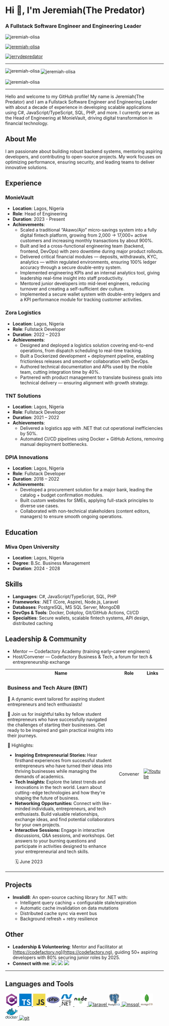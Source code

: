 # Hi 👋, I'm Jeremiah(The Predator)
### A Fullstack Software Engineer and Engineering Leader

<p align="left"> <img src="https://komarev.com/ghpvc/?username=jeremiah-olisa&label=Profile%20views&color=0e75b6&style=flat" alt="jeremiah-olisa" /> </p>

<p align="left"> <a href="https://github.com/ryo-ma/github-profile-trophy"><img src="https://github-profile-trophy.vercel.app/?username=jeremiah-olisa&theme=onedark" alt="jeremiah-olisa" /></a> </p>

<p align="left"> <a href="https://x.com/jerrydepredator" target="blank"><img src="https://img.shields.io/twitter/follow/jerrydepredator?logo=twitter&style=for-the-badge" alt="jerrydepredator" /></a> </p>

---

<p><img align="left" src="https://github-readme-stats.vercel.app/api/top-langs?username=jeremiah-olisa&show_icons=true&locale=en&layout=compact&theme=onedark" alt="jeremiah-olisa" /></p>

<p>&nbsp;<img align="center" src="https://github-readme-stats.vercel.app/api?username=jeremiah-olisa&show_icons=true&locale=en&theme=onedark" alt="jeremiah-olisa" /></p>

<p><img align="center" src="https://github-readme-streak-stats.herokuapp.com/?user=jeremiah-olisa&theme=onedark" alt="jeremiah-olisa" /></p>

---

Hello and welcome to my GitHub profile! My name is Jeremiah(The Predator) and I am a Fullstack Software Engineer and Engineering Leader with about a decade of experience in developing scalable applications using C#, JavaScript/TypeScript, SQL, PHP, and more. I currently serve as the Head of Engineering at MonieVault, driving digital transformation in financial technology.

## About Me

I am passionate about building robust backend systems, mentoring aspiring developers, and contributing to open-source projects. My work focuses on optimizing performance, ensuring security, and leading teams to deliver innovative solutions.

## Experience

### MonieVault
- **Location**: Lagos, Nigeria
- **Role**: Head of Engineering
- **Duration**: 2023 - Present
- **Achievements**:
  - Scaled a traditional “Akawo/Ajo” micro-savings system into a fully digital fintech platform, growing from 2,000 → 17,000+ active customers and increasing monthly transactions by about 900%.
  - Built and led a cross-functional engineering team (backend, frontend, DevOps) with zero downtime during major product rollouts.
  - Delivered critical financial modules — deposits, withdrawals, KYC, analytics — within regulated environments, ensuring 100% ledger accuracy through a secure double-entry system.
  - Implemented engineering KPIs and an internal analytics tool, giving leadership real-time insight into staff productivity.
  - Mentored junior developers into mid-level engineers, reducing turnover and creating a self-sufficient dev culture.
  - Implemented a secure wallet system with double-entry ledgers and a KPI performance module for tracking customer activities.

### Zora Logistics
- **Location**: Lagos, Nigeria
- **Role**: Fullstack Developer
- **Duration**: 2022 – 2023
- **Achievements**:
  - Designed and deployed a logistics solution covering end-to-end operations, from dispatch scheduling to real-time tracking.
  - Built a Dockerized development + deployment pipeline, enabling frictionless releases and smoother collaboration with DevOps.
  - Authored technical documentation and APIs used by the mobile team, cutting integration time by 40%.
  - Partnered with product management to translate business goals into technical delivery — ensuring alignment with growth strategy.

### TNT Solutions
- **Location**: Lagos, Nigeria
- **Role**: Fullstack Developer
- **Duration**: 2021 – 2022
- **Achievements**:
  - Delivered a logistics app with .NET that cut operational inefficiencies by 50%.
  - Automated CI/CD pipelines using Docker + GitHub Actions, removing manual deployment bottlenecks.

### DPIA Innovations
- **Location**: Lagos, Nigeria
- **Role**: Fullstack Developer
- **Duration**: 2018 – 2022
- **Achievements**:
  - Developed a procurement solution for a major bank, leading the catalog + budget confirmation modules.
  - Built custom websites for SMEs, applying full-stack principles to diverse use cases.
  - Collaborated with non-technical stakeholders (content editors, managers) to ensure smooth ongoing operations.

## Education

### Miva Open University
- **Location**: Lagos, Nigeria
- **Degree**: B.Sc. Business Management
- **Duration**: 2024 - 2028

## Skills
- **Languages**: C#, JavaScript/TypeScript, SQL, PHP
- **Frameworks**: .NET (Core, Aspire), Node.js, Laravel
- **Databases**: PostgreSQL, MS SQL Server, MongoDB
- **DevOps & Tools**: Docker, Dokploy, Git/GitHub Actions, CI/CD
- **Specialties**: Secure wallets, scalable fintech systems, API design, distributed caching

## Leadership & Community

- Mentor — Codefactory Academy (training early-career engineers)
- Host/Convener — Codefactory Business & Tech, a forum for tech & entrepreneurship exchange

<table>
	<tbody width="100%">
	<tr>
		<th>Name</th>
		<th>Role</th>
		<th>Links</th>
	</tr>
	<tr>
	    <td>
			<h3>Business and Tech Akure (BNT)</h3>
🚀 A dynamic event tailored for aspiring student entrepreneurs and tech enthusiasts!

🎤 Join us for insightful talks by fellow student entrepreneurs who have successfully navigated the challenges of starting their businesses. Get ready to be inspired and gain practical insights into their journeys.

🌟 Highlights:
- **Inspiring Entrepreneurial Stories:** Hear firsthand experiences from successful student entrepreneurs who have turned their ideas into thriving businesses while managing the demands of academics.
- **Tech Insights:** Explore the latest trends and innovations in the tech world. Learn about cutting-edge technologies and how they're shaping the future of business.
- **Networking Opportunities:** Connect with like-minded individuals, entrepreneurs, and tech enthusiasts. Build valuable relationships, exchange ideas, and find potential collaborators for your own projects.
- **Interactive Sessions:** Engage in interactive discussions, Q&A sessions, and workshops. Get answers to your burning questions and participate in activities designed to enhance your entrepreneurial and tech skills.
    		<p>🗓 June 2023</p>
    	</td>
    	<td>Convener</td>
    	<td>
    		<div>
    			<a href="https://youtu.be/b_RfDnHaGMc?si=mr0EMFSr-eVeE0-M">
                    <img width="100px" src="https://www.logo.wine/a/logo/YouTube/YouTube-White-Full-Color-Dark-Background-Logo.wine.svg" alt="Youtube" />
                </a>
    		</div>
        </td>
    </tr>
    </tbody>
</table>

## Projects
- **Invalid8**: An open-source caching library for .NET with:
  - Intelligent query caching + configurable stale/expiration
  - Automatic cache invalidation on data mutations
  - Distributed cache sync via event bus
  - Background refresh + retry resilience

## Other
- **Leadership & Volunteering**: Mentor and Facilitator at [https://codefactory.ng](https://codefactory.ng), guiding 50+ aspiring developers with 80% securing junior roles by 2025.
- **Connect with me**:
  [![](https://img.shields.io/badge/mail-12100E?style=for-the-badge&logo=gmail&logoColor=white)](mailto:jeremiaholisa453@gmail.com)
  [![](https://img.shields.io/badge/instagram-12100E?style=for-the-badge&logo=instagram&logoColor=white)](https://instagram.com/jerrydepredator)
  [![](https://img.shields.io/badge/linkedin-0A66C2?style=for-the-badge&logo=linkedin&logoColor=white)](https://linkedin.com/in/jeremiah-olisa)

---

## Languages and Tools
<p align="left"> 
  <a href="https://www.w3.org/html/" target="_blank"> <img src="https://raw.githubusercontent.com/devicons/devicon/master/icons/csharp/csharp-original.svg" alt="csharp" width="40" height="40"/> </a> 
  <a href="https://www.typescriptlang.org/" target="_blank"> <img src="https://raw.githubusercontent.com/devicons/devicon/master/icons/typescript/typescript-original.svg" alt="typescript" width="40" height="40"/> </a> 
  <a href="https://developer.mozilla.org/en-US/docs/Web/JavaScript" target="_blank"> <img src="https://raw.githubusercontent.com/devicons/devicon/master/icons/javascript/javascript-original.svg" alt="javascript" width="40" height="40"/> </a> 
  <a href="https://www.php.net" target="_blank"> <img src="https://raw.githubusercontent.com/devicons/devicon/master/icons/php/php-original.svg" alt="php" width="40" height="40"/> </a> 
  <a href="https://dotnet.microsoft.com/" target="_blank"> <img src="https://raw.githubusercontent.com/devicons/devicon/master/icons/dot-net/dot-net-original-wordmark.svg" alt="dotnet" width="40" height="40"/> </a> 
  <a href="https://nodejs.org" target="_blank"> <img src="https://raw.githubusercontent.com/devicons/devicon/master/icons/nodejs/nodejs-original-wordmark.svg" alt="nodejs" width="40" height="40"/> </a> 
  <a href="https://laravel.com/" target="_blank"> <img src="https://www.svgrepo.com/show/353985/laravel.svg" alt="laravel" width="40" height="40"/> </a> 
  <a href="https://www.postgresql.org" target="_blank"> <img src="https://raw.githubusercontent.com/devicons/devicon/master/icons/postgresql/postgresql-original-wordmark.svg" alt="postgresql" width="40" height="40"/> </a> 
  <a href="https://www.microsoft.com/en-us/sql-server" target="_blank"> <img src="https://www.svgrepo.com/show/303229/microsoft-sql-server-logo.svg" alt="mssql" width="40" height="40"/> </a> 
  <a href="https://www.mongodb.com/" target="_blank"> <img src="https://raw.githubusercontent.com/devicons/devicon/master/icons/mongodb/mongodb-original-wordmark.svg" alt="mongodb" width="40" height="40"/> </a> 
  <a href="https://www.docker.com/" target="_blank"> <img src="https://raw.githubusercontent.com/devicons/devicon/master/icons/docker/docker-original-wordmark.svg" alt="docker" width="40" height="40"/> </a> 
  <a href="https://git-scm.com/" target="_blank"> <img src="https://www.vectorlogo.zone/logos/git-scm/git-scm-icon.svg" alt="git" width="40" height="40"/> </a> 
</p>
